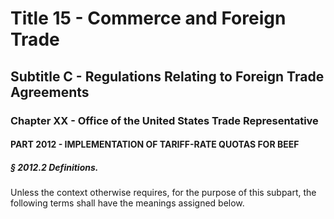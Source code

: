 
# Title 15 - Commerce and Foreign Trade
## Subtitle C - Regulations Relating to Foreign Trade Agreements
### Chapter XX - Office of the United States Trade Representative
#### PART 2012 - IMPLEMENTATION OF TARIFF-RATE QUOTAS FOR BEEF
##### § 2012.2 Definitions.

Unless the context otherwise requires, for the purpose of this subpart, the following terms shall have the meanings assigned below.

